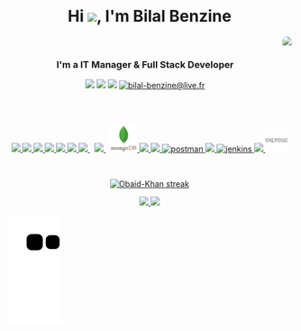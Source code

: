 <div style="display: inline"><br>
<h1 align="center">Hi <img src="https://raw.githubusercontent.com/MartinHeinz/MartinHeinz/master/wave.gif"
        width="30px">, I'm Bilal Benzine</h1>
<img align="right" height="150" style="border-radius:50px;"
        src="https://i.imgur.com/iXuL1HG.png" />
</div><br>
<h3 align="center">I'm a IT Manager & Full Stack Developer</h3>
<p align="center">
    <a href="https://bilal-benzine.com/" target="_blank"><img src="https://img.icons8.com/external-tal-revivo-color-tal-revivo/32/000000/external-cloud-computing-user-profile-for-job-portfolio-website-classic-color-tal-revivo.png"/></a>
<a href = "https://www.linkedin.com/in/bilalbenzine/"><img src="https://img.icons8.com/fluent/32/000000/linkedin.png"/></a>
<a href = "https://twitter.com/iambilal94"><img src="https://img.icons8.com/fluent/32/000000/twitter.png"/></a>
<a href = "mailto:bilal-benzine@live.fr"><img src="https://img.icons8.com/color/32/000000/gmail-new.png" alt="bilal-benzine@live.fr"/></a>
</p>
<br />
<br />
<p align="center">
    <a href="https://www.w3.org/html/" target="_blank"> <img src="https://img.icons8.com/color/48/000000/html-5.png" />
    </a>
    <a href="https://www.w3schools.com/css/" target="_blank"> <img
            src="https://img.icons8.com/color/48/000000/css3.png" /> </a>
    <a href="https://getbootstrap.com" target="_blank"> <img
            src="https://img.icons8.com/color/48/000000/bootstrap.png" /> </a>
    <a href="https://developer.mozilla.org/en-US/docs/Web/JavaScript" target="_blank"> <img
            src="https://img.icons8.com/color/48/000000/javascript.png" /> </a>
    <a href="https://www.python.org" target="_blank"> <img src="https://img.icons8.com/color/48/000000/python.png" />
    </a>
    <a href="https://reactjs.org/" target="_blank"> <img
            src="https://img.icons8.com/color/48/000000/react-native.png" /> </a>
    <a style="padding-right:8px;" href="https://nodejs.org" target="_blank"> <img
            src="https://img.icons8.com/color/48/000000/nodejs.png" /> </a>
    <a style="padding-right:8px;" href="https://www.mysql.com/" target="_blank"> <img
            src="https://img.icons8.com/fluent/50/000000/mysql-logo.png" /> </a>
    <a href="https://www.mongodb.com/" target="_blank"> <img
            src="https://raw.githubusercontent.com/devicons/devicon/master/icons/mongodb/mongodb-original-wordmark.svg"
            alt="mongodb" width="48" height="48" /> </a>
            <a href="https://flutter.dev/" target="_blank"> <img src="https://img.icons8.com/color/48/000000/flutter.png"/> </a>
    <a href="https://firebase.google.com/" target="_blank"> <img
            src="https://img.icons8.com/color/48/000000/firebase.png" /> </a>
    <a href="https://postman.com" target="_blank"> <img
            src="https://www.vectorlogo.zone/logos/getpostman/getpostman-icon.svg" alt="postman" width="45"
            height="45" /> </a>
    <a href="https://git-scm.com/" target="_blank"> <img src="https://img.icons8.com/color/48/000000/git.png" /> </a>
    <a href="https://www.jenkins.io" target="_blank"> <img
            src="https://www.vectorlogo.zone/logos/jenkins/jenkins-icon.svg" alt="jenkins" width="48" height="48" />
    </a>
    <a href="https://redux.js.org" target="_blank"> <img src="https://img.icons8.com/color/48/000000/redux.png" /> </a>
    <a href="https://expressjs.com" target="_blank"> <img
            src="https://raw.githubusercontent.com/devicons/devicon/master/icons/express/express-original-wordmark.svg"
            alt="express" width="40" height="40" /> </a>
</p>

<!-- [![React Badge](https://img.shields.io/badge/-React-61DBFB?style=for-the-badge&labelColor=black&logo=react&logoColor=61DBFB)](#)  [![Javascript Badge](https://img.shields.io/badge/-Javascript-F0DB4F?style=for-the-badge&labelColor=black&logo=javascript&logoColor=F0DB4F)](#) [![Typescript Badge](https://img.shields.io/badge/-Typescript-007acc?style=for-the-badge&labelColor=black&logo=typescript&logoColor=007acc)](#) [![Nodejs Badge](https://img.shields.io/badge/-Nodejs-3C873A?style=for-the-badge&labelColor=black&logo=node.js&logoColor=3C873A)](#) [![GraphQL Badge](https://img.shields.io/badge/-GraphQl-e535ab?style=for-the-badge&labelColor=black&logo=node.js&logoColor=e535ab)](#) -->
<br />

<p align="center">
    <a href="https://github.com/bilalbenzine/github-readme-streak-stats">
        <img title="🔥 Get streak stats for your profile at git.io/streak-stats" alt="Obaid-Khan streak" src="https://github-readme-streak-stats.herokuapp.com/?user=iobaidu5&theme=black-ice&hide_border=true&stroke=0000&background=060A0CD0" />
    </a>
</p>

<div align="center">
    <a href="https://github.com/iobaidu5">
    <img height="180em" src="https://github-readme-stats.vercel.app/api?username=iobaidu5&show_icons=true&theme=react&include_all_commits=true&count_private=true"/>
    <img height="180em" src="https://github-readme-stats.vercel.app/api/top-langs/?username=iobaidu5&layout=compact&langs_count=8&theme=react"/>
  </div>

  ![Snake animation](https://github.com/rafaballerini/rafaballerini/blob/output/github-contribution-grid-snake.svg)
